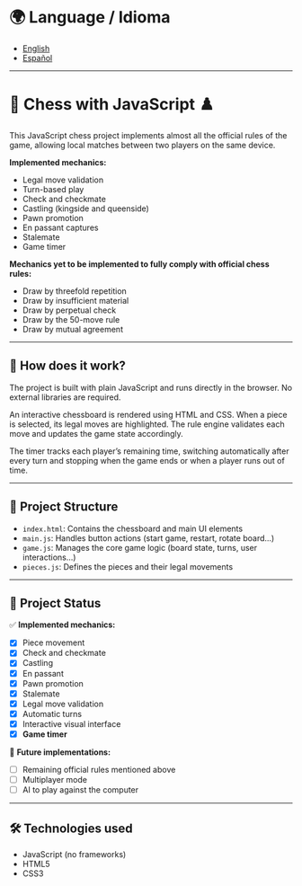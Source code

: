 # 🌍 Language / Idioma

- [English](README_en.md)
- [Español](README_es.md)

---

# 🧠 Chess with JavaScript ♟️

This JavaScript chess project implements almost all the official rules of the game, allowing local matches between two players on the same device.

**Implemented mechanics:**

- Legal move validation  
- Turn-based play  
- Check and checkmate  
- Castling (kingside and queenside)  
- Pawn promotion  
- En passant captures  
- Stalemate  
- Game timer

**Mechanics yet to be implemented to fully comply with official chess rules:**

- Draw by threefold repetition  
- Draw by insufficient material  
- Draw by perpetual check  
- Draw by the 50-move rule  
- Draw by mutual agreement

---

## 🚀 How does it work?

The project is built with plain JavaScript and runs directly in the browser. No external libraries are required.

An interactive chessboard is rendered using HTML and CSS. When a piece is selected, its legal moves are highlighted. The rule engine validates each move and updates the game state accordingly.

The timer tracks each player’s remaining time, switching automatically after every turn and stopping when the game ends or when a player runs out of time.

---

## 📁 Project Structure

- `index.html`: Contains the chessboard and main UI elements  
- `main.js`: Handles button actions (start game, restart, rotate board...)  
- `game.js`: Manages the core game logic (board state, turns, user interactions...)  
- `pieces.js`: Defines the pieces and their legal movements  

---

## 🧪 Project Status

✅ **Implemented mechanics:**
- [x] Piece movement  
- [x] Check and checkmate  
- [x] Castling  
- [x] En passant  
- [x] Pawn promotion  
- [x] Stalemate  
- [x] Legal move validation  
- [x] Automatic turns  
- [x] Interactive visual interface  
- [x] **Game timer**

🚧 **Future implementations:**
- [ ] Remaining official rules mentioned above  
- [ ] Multiplayer mode  
- [ ] AI to play against the computer  

---

## 🛠️ Technologies used

- JavaScript (no frameworks)  
- HTML5  
- CSS3
